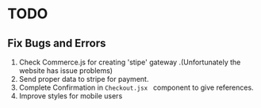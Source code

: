 # TODO

## Fix Bugs and Errors

1. Check Commerce.js for creating 'stipe' gateway .(Unfortunately the website has issue problems)
2. Send proper data to stripe for payment.
3. Complete Confirmation in `Checkout.jsx ` component to give references.
4. Improve styles for mobile users
